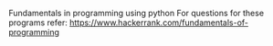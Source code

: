 Fundamentals in programming using python
For questions for these programs refer: https://www.hackerrank.com/fundamentals-of-programming

